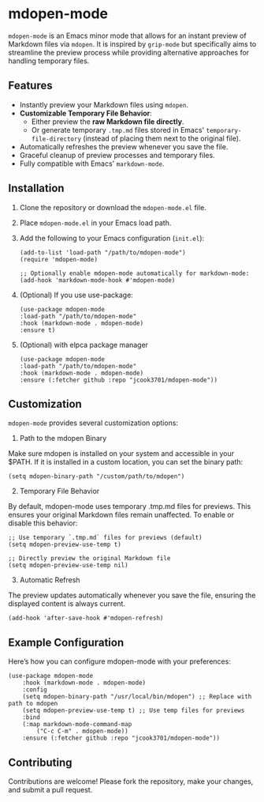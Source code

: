 # mdopen-mode

`mdopen-mode` is an Emacs minor mode that allows for an instant preview of Markdown files via `mdopen`. It is inspired by `grip-mode` but specifically aims to streamline the preview process while providing alternative approaches for handling temporary files.  

## Features

- Instantly preview your Markdown files using `mdopen`.  
- **Customizable Temporary File Behavior**:  
  - Either preview the **raw Markdown file directly**.  
  - Or generate temporary `.tmp.md` files stored in Emacs' `temporary-file-directory`   (instead of placing them next to the original file).  
- Automatically refreshes the preview whenever you save the file.  
- Graceful cleanup of preview processes and temporary files.  
- Fully compatible with Emacs' `markdown-mode`.  

## Installation

1. Clone the repository or download the `mdopen-mode.el` file.  
2. Place `mdopen-mode.el` in your Emacs load path.  
3. Add the following to your Emacs configuration (`init.el`):  

	```elisp
	(add-to-list 'load-path "/path/to/mdopen-mode")
	(require 'mdopen-mode)

	;; Optionally enable mdopen-mode automatically for markdown-mode:
	(add-hook 'markdown-mode-hook #'mdopen-mode)
	```

4. (Optional) If you use use-package:  
   
   ``` elisp
   (use-package mdopen-mode
   :load-path "/path/to/mdopen-mode"
   :hook (markdown-mode . mdopen-mode)
   :ensure t)
   ```

5. (Optional) with elpca package manager  
   
   ``` elisp
   (use-package mdopen-mode
   :load-path "/path/to/mdopen-mode"
   :hook (markdown-mode . mdopen-mode)
   :ensure (:fetcher github :repo "jcook3701/mdopen-mode"))
   ```
	
## Customization

`mdopen-mode` provides several customization options:

1. Path to the mdopen Binary  

Make sure mdopen is installed on your system and accessible in your $PATH. If it is installed in a custom location, you can set the binary path:  

``` elisp
(setq mdopen-binary-path "/custom/path/to/mdopen")
```

2. Temporary File Behavior  

By default, mdopen-mode uses temporary .tmp.md files for previews. This ensures your original Markdown files remain unaffected. To enable or disable this behavior:     

``` elisp
;; Use temporary `.tmp.md` files for previews (default)
(setq mdopen-preview-use-temp t)

;; Directly preview the original Markdown file
(setq mdopen-preview-use-temp nil)
```

3. Automatic Refresh  

The preview updates automatically whenever you save the file, ensuring the displayed content is always current.  

``` elisp
(add-hook 'after-save-hook #'mdopen-refresh)
```

## Example Configuration
Here’s how you can configure mdopen-mode with your preferences:  

``` elisp
(use-package mdopen-mode
	:hook (markdown-mode . mdopen-mode)
	:config
	(setq mdopen-binary-path "/usr/local/bin/mdopen") ;; Replace with path to mdopen
	(setq mdopen-preview-use-temp t) ;; Use temp files for previews
	:bind 
	(:map markdown-mode-command-map
		("C-c C-m" . mdopen-mode))
	:ensure (:fetcher github :repo "jcook3701/mdopen-mode"))
```

## Contributing
Contributions are welcome! Please fork the repository, make your changes, and submit a pull request.  

